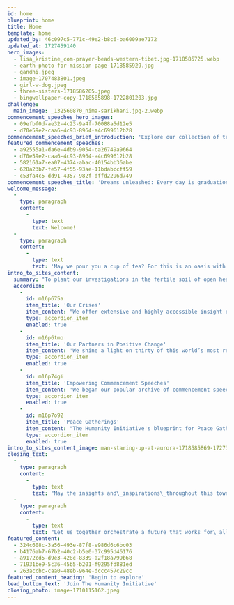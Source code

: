 ```yaml
---
id: home
blueprint: home
title: Home
template: home
updated_by: 46c097c5-771c-49e2-b8c6-ba6009ae7172
updated_at: 1727459140
hero_images:
  - lisa_kristine_com-prayer-beads-western-tibet.jpg-1718585725.webp
  - earth-photo-for-mission-page-1718585929.jpg
  - gandhi.jpeg
  - image-1707483801.jpeg
  - girl-w-dog.jpeg
  - three-sisters-1718586205.jpeg
  - bingwallpaper-copy-1718585898-1722801203.jpg
challenge:
  main_image: _132560870_nima-sarikhani.jpg-2.webp
commencement_speeches_hero_images:
  - 09efbf0d-ae32-4c23-9a4f-70088a5d12e5
  - d70e59e2-caa6-4c93-8964-a4c699612b28
commencement_speeches_brief_introduction: 'Explore our collection of transformative commencement addresses. They ignite dreams, empower change, and celebrate resilience.'
featured_commencement_speeches:
  - a92555a1-da6e-4db9-9054-ca26749a9664
  - d70e59e2-caa6-4c93-8964-a4c699612b28
  - 582161a7-ea07-4374-abac-40154bb36abe
  - 628a23b7-fe57-4f55-93ae-11bdabccff59
  - c53fa4c5-dd91-4357-982f-dffd2296d749
commencement_speeches_title: 'Dreams unleashed: Every day is graduation day'
welcome_message:
  -
    type: paragraph
    content:
      -
        type: text
        text: Welcome!
  -
    type: paragraph
    content:
      -
        type: text
        text: 'May we pour you a cup of tea? For this is an oasis with a mission, custom-made for we the people to consider, with neighbors old and new, how best to address our humanitarian and planetary alarms, how best to solve our increasingly wild and fractious rides around the sun.'
intro_to_sites_content:
  summary: "To plant our investigations in the fertile soil of open hearts and curious minds, we have chosen three hundred and thirty of humanity’s most inspiring voices  —  ancient and current  —  to guide and encourage us in re-imagining\_our roles as changemaker for community, country, or planet."
  accordion:
    -
      id: m16p675a
      item_title: 'Our Crises'
      item_content: "We offer extensive and highly accessible insight on humankind's most crucial challenges: ending war, solving climate change, and saving democracy."
      type: accordion_item
      enabled: true
    -
      id: m16p6tmo
      item_title: 'Our Partners in Positive Change'
      item_content: 'We shine a light on thirty of this world’s most respected non-profits and their compelling opportunities for each of us to participate immediately in positive change.'
      type: accordion_item
      enabled: true
    -
      id: m16p74gi
      item_title: 'Empowering Commencement Speeches'
      item_content: 'We began our popular archive of commencement speeches in 1989. now offering thirty of the most inspirational  -- from over the last hundred years and still keenly relevant today.'
      type: accordion_item
      enabled: true
    -
      id: m16p7o92
      item_title: 'Peace Gatherings'
      item_content: "The Humanity Initiative's blueprint for Peace Gatherings is designed to expand the understanding that ending war is not only necessary but also utterly possible."
      type: accordion_item
      enabled: true
intro_to_sites_content_image: man-staring-up-at-aurora-1718585869-1727311468.jpg
closing_text:
  -
    type: paragraph
    content:
      -
        type: text
        text: "May the insights and\_inspirations\_throughout this town meeting for the planet\_—\_presented on the wings of essays, images, speeches, artwork, film, literature, poetry, and music\_—\_move you to help fan the aspirational breezes of our shared humanity into winds of change we so urgently need."
  -
    type: paragraph
    content:
      -
        type: text
        text: "Let us together orchestrate a future that works for\_all sentient beings, a future that empowers succeeding generations with increasing kindness, understanding, love, and, not least, deep respect for the enthralling and necessary variety of life on Earth. "
featured_content:
  - 324c608c-3a56-493e-87f8-e986d6c6bc03
  - b4176ab7-67b2-40c2-b5e0-37c995d46176
  - a9172cd5-d9e3-428c-8339-a2f18a799b68
  - 71931be9-5c36-45b5-b201-f9295fd881ed
  - 263accbc-caa0-48eb-964e-dccc457c29cc
featured_content_heading: 'Begin to explore'
lead_button_text: 'Join The Humanity Initiative'
closing_photo: image-1710115162.jpeg
---
```

